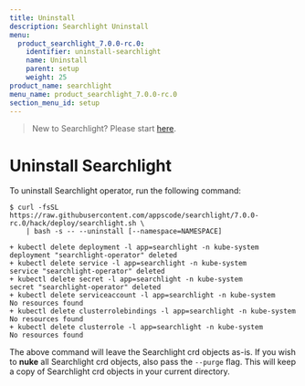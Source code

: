 ```yaml
---
title: Uninstall
description: Searchlight Uninstall
menu:
  product_searchlight_7.0.0-rc.0:
    identifier: uninstall-searchlight
    name: Uninstall
    parent: setup
    weight: 25
product_name: searchlight
menu_name: product_searchlight_7.0.0-rc.0
section_menu_id: setup
---
```


> New to Searchlight? Please start [here](/docs/concepts/README.md).

# Uninstall Searchlight

To uninstall Searchlight operator, run the following command:

```console
$ curl -fsSL https://raw.githubusercontent.com/appscode/searchlight/7.0.0-rc.0/hack/deploy/searchlight.sh \
    | bash -s -- --uninstall [--namespace=NAMESPACE]

+ kubectl delete deployment -l app=searchlight -n kube-system
deployment "searchlight-operator" deleted
+ kubectl delete service -l app=searchlight -n kube-system
service "searchlight-operator" deleted
+ kubectl delete secret -l app=searchlight -n kube-system
secret "searchlight-operator" deleted
+ kubectl delete serviceaccount -l app=searchlight -n kube-system
No resources found
+ kubectl delete clusterrolebindings -l app=searchlight -n kube-system
No resources found
+ kubectl delete clusterrole -l app=searchlight -n kube-system
No resources found
```

The above command will leave the Searchlight crd objects as-is. If you wish to **nuke** all Searchlight crd objects, also pass the `--purge` flag. This will keep a copy of Searchlight crd objects in your current directory.
